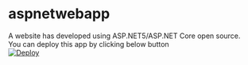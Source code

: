 # aspnetwebapp

A website has developed using ASP.NET5/ASP.NET Core open source.
<br/>
You can deploy this app by clicking below button
<br/>
<a href="https://heroku.com/deploy">
  <img src="https://www.herokucdn.com/deploy/button.svg" alt="Deploy">
</a>

